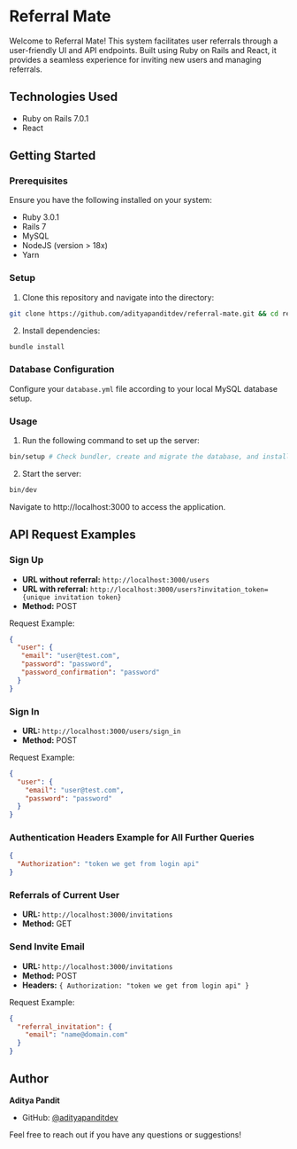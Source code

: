 # Referral Mate

Welcome to Referral Mate! This system facilitates user referrals through a user-friendly UI and API endpoints. Built using Ruby on Rails and React, it provides a seamless experience for inviting new users and managing referrals.

## Technologies Used

- Ruby on Rails 7.0.1
- React

## Getting Started

### Prerequisites

Ensure you have the following installed on your system:

- Ruby 3.0.1
- Rails 7
- MySQL
- NodeJS (version > 18x)
- Yarn

### Setup

1. Clone this repository and navigate into the directory:

```sh
git clone https://github.com/adityapanditdev/referral-mate.git && cd referral-mate
```

2. Install dependencies:

```sh
bundle install
```

### Database Configuration

Configure your `database.yml` file according to your local MySQL database setup.

### Usage

1. Run the following command to set up the server:

```sh
bin/setup # Check bundler, create and migrate the database, and install yarn dependencies
```

2. Start the server:

```sh
bin/dev
```

Navigate to http://localhost:3000 to access the application.

## API Request Examples

### Sign Up

- **URL without referral:** `http://localhost:3000/users`
- **URL with referral:** `http://localhost:3000/users?invitation_token={unique invitation token}`
- **Method:** POST

Request Example:

```json
{
  "user": {
   "email": "user@test.com",
   "password": "password",
   "password_confirmation": "password"
  }
}
```

### Sign In

- **URL:** `http://localhost:3000/users/sign_in`
- **Method:** POST

Request Example:

```json
{
  "user": {
    "email": "user@test.com",
    "password": "password"
  }
}
```

### Authentication Headers Example for All Further Queries

```json
{
  "Authorization": "token we get from login api"
}
```

### Referrals of Current User

- **URL:** `http://localhost:3000/invitations`
- **Method:** GET

### Send Invite Email

- **URL:** `http://localhost:3000/invitations`
- **Method:** POST
- **Headers:** `{ Authorization: "token we get from login api" }`

Request Example:

```json
{
  "referral_invitation": {
    "email": "name@domain.com"
  }
}
```

## Author

**Aditya Pandit**

- GitHub: [@adityapanditdev](https://github.com/adityapanditdev)

Feel free to reach out if you have any questions or suggestions!
